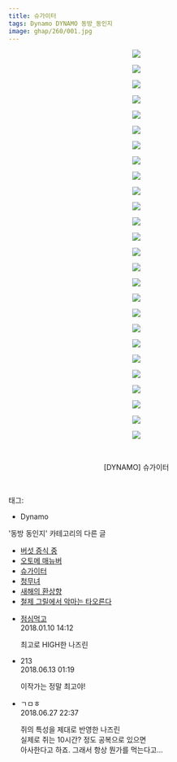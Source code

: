 ```yaml
---
title: 슈가이터
tags: Dynamo DYNAMO 동방_동인지
image: ghap/260/001.jpg
---
```

<div class="article">
<p style="text-align: center; clear: none; float: none;"><img src="{{ site.nasurl }}/ghap/260/001.jpg"/></p>
<p style="text-align: center; clear: none; float: none;"><img src="{{ site.nasurl }}/ghap/260/002.png"/></p>
<p style="text-align: center; clear: none; float: none;"><img src="{{ site.nasurl }}/ghap/260/003.jpg"/></p>
<p style="text-align: center; clear: none; float: none;"><img src="{{ site.nasurl }}/ghap/260/004.jpg"/></p>
<p style="text-align: center; clear: none; float: none;"><img src="{{ site.nasurl }}/ghap/260/005.jpg"/></p>
<p style="text-align: center; clear: none; float: none;"><img src="{{ site.nasurl }}/ghap/260/006.jpg"/></p>
<p style="text-align: center; clear: none; float: none;"><img src="{{ site.nasurl }}/ghap/260/007.jpg"/></p>
<p style="text-align: center; clear: none; float: none;"><img src="{{ site.nasurl }}/ghap/260/008.jpg"/></p>
<p style="text-align: center; clear: none; float: none;"><img src="{{ site.nasurl }}/ghap/260/009.jpg"/></p>
<p style="text-align: center; clear: none; float: none;"><img src="{{ site.nasurl }}/ghap/260/010.jpg"/></p>
<p style="text-align: center; clear: none; float: none;"><img src="{{ site.nasurl }}/ghap/260/011.jpg"/></p>
<p style="text-align: center; clear: none; float: none;"><img src="{{ site.nasurl }}/ghap/260/012.jpg"/></p>
<p style="text-align: center; clear: none; float: none;"><img src="{{ site.nasurl }}/ghap/260/013.jpg"/></p>
<p style="text-align: center; clear: none; float: none;"><img src="{{ site.nasurl }}/ghap/260/014.jpg"/></p>
<p style="text-align: center; clear: none; float: none;"><img src="{{ site.nasurl }}/ghap/260/015.jpg"/></p>
<p style="text-align: center; clear: none; float: none;"><img src="{{ site.nasurl }}/ghap/260/016.jpg"/></p>
<p style="text-align: center; clear: none; float: none;"><img src="{{ site.nasurl }}/ghap/260/017.jpg"/></p>
<p style="text-align: center; clear: none; float: none;"><img src="{{ site.nasurl }}/ghap/260/018.jpg"/></p>
<p style="text-align: center; clear: none; float: none;"><img src="{{ site.nasurl }}/ghap/260/019.jpg"/></p>
<p style="text-align: center; clear: none; float: none;"><img src="{{ site.nasurl }}/ghap/260/020.jpg"/></p>
<p style="text-align: center; clear: none; float: none;"><img src="{{ site.nasurl }}/ghap/260/021.jpg"/></p>
<p style="text-align: center; clear: none; float: none;"><img src="{{ site.nasurl }}/ghap/260/022.jpg"/></p>
<p style="text-align: center; clear: none; float: none;"><img src="{{ site.nasurl }}/ghap/260/023.jpg"/></p>
<p style="text-align: center; clear: none; float: none;"><img src="{{ site.nasurl }}/ghap/260/024.jpg"/></p>
<p style="text-align: center; clear: none; float: none;"><img src="{{ site.nasurl }}/ghap/260/025.jpg"/></p>
<p style="text-align: center; clear: none; float: none;"><img src="{{ site.nasurl }}/ghap/260/026.jpg"/></p>
<p style="text-align: center; clear: none; float: none;"><br/></p>
<p style="text-align: center; clear: none; float: none;">[DYNAMO] 슈가이터</p>
<p><br/></p>
</div><div class="tagTrail">
<p>태그: </p>
<ul>
<li>Dynamo</li>
</ul>
</div><div class="another">
<p>'동방 동인지' 카테고리의 다른 글</p>
<ul>
<li><a href="/2016-06-19-ghap_262">버섯 증식 중</a></li>
<li><a href="/2016-06-19-ghap_261">오토메 매뉴버</a></li>
<li><a href="/2016-06-19-ghap_260">슈가이터</a></li>
<li><a href="/2016-06-19-ghap_259">청무녀</a></li>
<li><a href="/2016-06-19-ghap_258">새해의 환상향</a></li>
<li><a href="/2016-06-19-ghap_257">철제 그릴에서 악마는 타오른다</a></li>
</ul>
</div><div class="cb_module cb_fluid">
<div class="cb_wrt cb_profile">
<div class="comment">
<ul>
<li class="cb_thumb_off" id="comment15171063">
<div class="cb_comment_area">
<div class="cb_info_area">
<div class="cb_section">
<span class="cb_nick_name"> <a href="http://jsvehw" onclick="return openLinkInNewWindow(this)">점심먹고</a></span>
</div>
<div class="cb_section">
<span class="cb_date">2018.01.10 14:12 </span>
</div>
</div>
<div class="cb_dsc_comment">
<p class="cb_dsc">
											최고로 HIGH한 나즈린
										</p>
</div>
</div></li>
<li class="cb_thumb_off" id="comment15269896">
<div class="cb_comment_area">
<div class="cb_info_area">
<div class="cb_section">
<span class="cb_nick_name">213</span>
</div>
<div class="cb_section">
<span class="cb_date">2018.06.13 01:19 </span>
</div>
</div>
<div class="cb_dsc_comment">
<p class="cb_dsc">
											이작가는 정말 최고야!<br/>
</p>
</div>
</div></li>
<li class="cb_thumb_off" id="comment15277658">
<div class="cb_comment_area">
<div class="cb_info_area">
<div class="cb_section">
<span class="cb_nick_name">ㄱㅁㅎ</span>
</div>
<div class="cb_section">
<span class="cb_date">2018.06.27 22:37 </span>
</div>
</div>
<div class="cb_dsc_comment">
<p class="cb_dsc">
											쥐의 특성을 제대로 반영한 나즈린<br/>
실제로 쥐는 10시간? 정도 공복으로 있으면<br/>
아사한다고 하죠. 그래서 항상 뭔가를 먹는다고...
										</p>
</div>
</div></li>
</ul>
</div>
</div><!-- commentList close -->
</div>